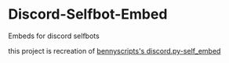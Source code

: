 # Discord-Selfbot-Embed
Embeds for discord selfbots

this project is recreation of [bennyscripts's discord.py-self_embed](https://github.com/bennyscripts/discord.py-self_embed)
